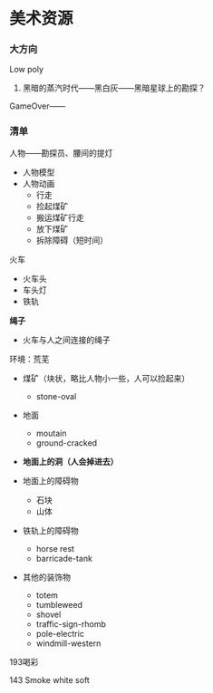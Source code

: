 # 美术资源

### 大方向

Low poly

1. 黑暗的蒸汽时代——黑白灰——黑暗星球上的勘探？



GameOver——

### 清单

人物——勘探员、腰间的提灯

- 人物模型
- 人物动画
  - 行走
  - 捡起煤矿
  - 搬运煤矿行走
  - 放下煤矿
  - 拆除障碍（短时间）

 

火车

- 火车头
- 车头灯
- 铁轨

 

**绳子**

- 火车与人之间连接的绳子

 

环境：荒芜

- 煤矿（块状，略比人物小一些，人可以捡起来）
  - stone-oval
- 地面
  - moutain
  - ground-cracked
- **地面上的洞（人会掉进去）**
- 地面上的障碍物

  - 石块
  - 山体

- 铁轨上的障碍物
  - horse rest
  - barricade-tank
- 其他的装饰物
  - totem
  - tumbleweed
  - shovel
  - traffic-sign-rhomb
  - pole-electric
  - windmill-western



193喝彩

143 Smoke white soft